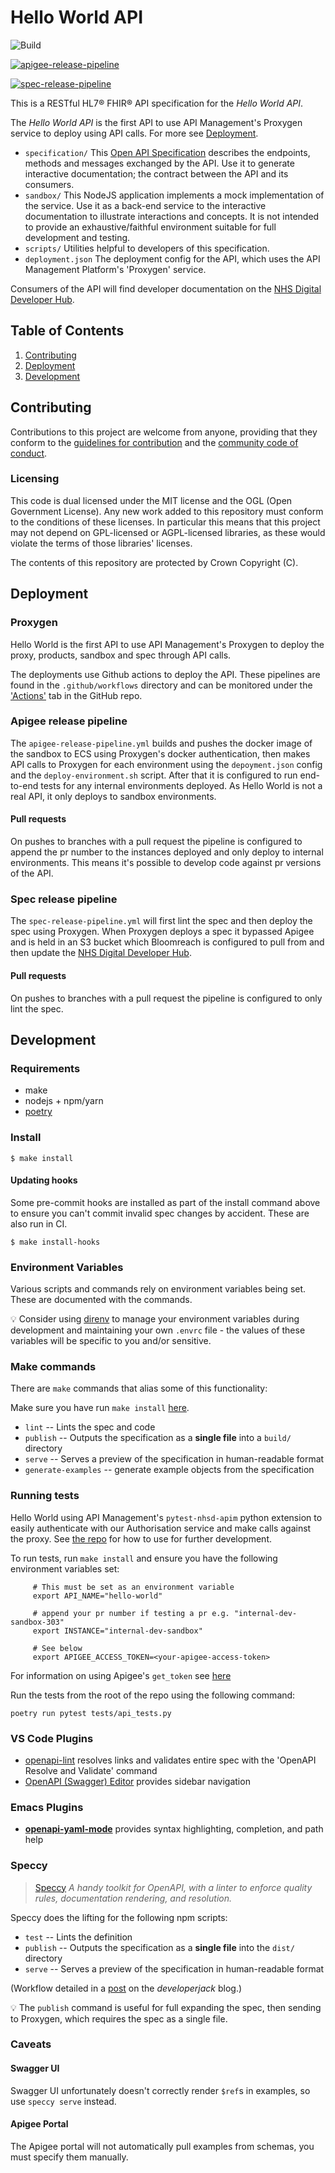 # Hello World API

![Build](https://github.com/NHSDigital/hello-world-api/workflows/Build/badge.svg?branch=master)

[![apigee-release-pipeline](https://github.com/NHSDigital/hello-world-api/actions/workflows/apigee-release-pipeline.yml/badge.svg?branch=master)](https://github.com/NHSDigital/hello-world-api/actions/workflows/apigee-release-pipeline.yml)

[![spec-release-pipeline](https://github.com/NHSDigital/hello-world-api/actions/workflows/spec-release-pipeline.yml/badge.svg?branch=master)](https://github.com/NHSDigital/hello-world-api/actions/workflows/spec-release-pipeline.yml)

This is a RESTful HL7® FHIR® API specification for the *Hello World API*.

The *Hello World API* is the first API to use API Management's Proxygen service to deploy using API calls. For more see [Deployment](#Deployment).

* `specification/` This [Open API Specification](https://swagger.io/docs/specification/about/) describes the endpoints, methods and messages exchanged by the API. Use it to generate interactive documentation; the contract between the API and its consumers.
* `sandbox/` This NodeJS application implements a mock implementation of the service. Use it as a back-end service to the interactive documentation to illustrate interactions and concepts. It is not intended to provide an exhaustive/faithful environment suitable for full development and testing.
* `scripts/` Utilities helpful to developers of this specification.
* `deployment.json` The deployment config for the API, which uses the API Management Platform's 'Proxygen' service.

Consumers of the API will find developer documentation on the [NHS Digital Developer Hub](https://digital.nhs.uk/developer/api-catalogue/hello-world).

## Table of Contents
1. [Contributing](#Contributing)
2. [Deployment](#Deployment)
3. [Development](#Development)

## Contributing
Contributions to this project are welcome from anyone, providing that they conform to the [guidelines for contribution](https://github.com/NHSDigital/hello-world-api/blob/master/CONTRIBUTING.md) and the [community code of conduct](https://github.com/NHSDigital/hello-world-api/blob/master/CODE_OF_CONDUCT.md).

### Licensing
This code is dual licensed under the MIT license and the OGL (Open Government License). Any new work added to this repository must conform to the conditions of these licenses. In particular this means that this project may not depend on GPL-licensed or AGPL-licensed libraries, as these would violate the terms of those libraries' licenses.

The contents of this repository are protected by Crown Copyright (C).

## Deployment

### Proxygen

Hello World is the first API to use API Management's Proxygen to deploy the proxy, products, sandbox and spec through API calls.

The deployments use Github actions to deploy the API. These pipelines are found in the `.github/workflows` directory and can be monitored under the ['Actions'](https://github.com/NHSDigital/hello-world-api/actions) tab in the GitHub repo.

### Apigee release pipeline
The `apigee-release-pipeline.yml` builds and pushes the docker image of the sandbox to ECS using Proxygen's docker authentication, then makes API calls to Proxygen for each environment using the `depoyment.json` config and the `deploy-environment.sh` script. After that it is configured to run end-to-end tests for any internal environments deployed. As Hello World is not a real API, it only deploys to sandbox environments.

#### Pull requests
On pushes to branches with a pull request the pipeline is configured to append the pr number to the instances deployed and only deploy to internal environments. This means it's possible to develop code against pr versions of the API.

### Spec release pipeline
The `spec-release-pipeline.yml` will first lint the spec and then deploy the spec using Proxygen. When Proxygen deploys a spec it bypassed Apigee and is held in an S3 bucket which Bloomreach is configured to pull from and then update the [NHS Digital Developer Hub](https://digital.nhs.uk/developer/api-catalogue/hello-world).

#### Pull requests
On pushes to branches with a pull request the pipeline is configured to only lint the spec.

## Development

### Requirements
* make
* nodejs + npm/yarn
* [poetry](https://github.com/python-poetry/poetry)

### Install
```
$ make install
```

#### Updating hooks
Some pre-commit hooks are installed as part of the install command above to ensure you can't commit invalid spec changes by accident. These are also run
in CI.

```
$ make install-hooks
```

### Environment Variables
Various scripts and commands rely on environment variables being set. These are documented with the commands.

:bulb: Consider using [direnv](https://direnv.net/) to manage your environment variables during development and maintaining your own `.envrc` file - the values of these variables will be specific to you and/or sensitive.

### Make commands
There are `make` commands that alias some of this functionality:

Make sure you have run `make install` [here](###Install).

 * `lint` -- Lints the spec and code
 * `publish` -- Outputs the specification as a **single file** into a `build/` directory
 * `serve` -- Serves a preview of the specification in human-readable format
 * `generate-examples` -- generate example objects from the specification

### Running tests

Hello World using API Management's `pytest-nhsd-apim` python extension to easily authenticate with our Authorisation service and make calls against the proxy. See [the repo](https://github.com/NHSDigital/pytest-nhsd-apim) for how to use for further development.

To run tests, run `make install` and ensure you have the following environment variables set:
```
     # This must be set as an environment variable
     export API_NAME="hello-world"

     # append your pr number if testing a pr e.g. "internal-dev-sandbox-303"
     export INSTANCE="internal-dev-sandbox"

     # See below
     export APIGEE_ACCESS_TOKEN=<your-apigee-access-token>
```
For information on using Apigee's `get_token` see [here](https://docs.apigee.com/api-platform/system-administration/using-gettoken#:~:text=The%20get_token%20utility%20lets%20you,an%20access%20or%20refresh%20token.)

Run the tests from the root of the repo using the following command:
```
poetry run pytest tests/api_tests.py
```
### VS Code Plugins

 * [openapi-lint](https://marketplace.visualstudio.com/items?itemName=mermade.openapi-lint) resolves links and validates entire spec with the 'OpenAPI Resolve and Validate' command
 * [OpenAPI (Swagger) Editor](https://marketplace.visualstudio.com/items?itemName=42Crunch.vscode-openapi) provides sidebar navigation


### Emacs Plugins

 * [**openapi-yaml-mode**](https://github.com/esc-emacs/openapi-yaml-mode) provides syntax highlighting, completion, and path help

### Speccy

> [Speccy](https://github.com/wework/speccy) *A handy toolkit for OpenAPI, with a linter to enforce quality rules, documentation rendering, and resolution.*

Speccy does the lifting for the following npm scripts:

 * `test` -- Lints the definition
 * `publish` -- Outputs the specification as a **single file** into the `dist/` directory
 * `serve` -- Serves a preview of the specification in human-readable format

(Workflow detailed in a [post](https://developerjack.com/blog/2018/maintaining-large-design-first-api-specs/) on the *developerjack* blog.)

:bulb: The `publish` command is useful for full expanding the spec, then sending to Proxygen, which requires the spec as a single file.

### Caveats

#### Swagger UI
Swagger UI unfortunately doesn't correctly render `$ref`s in examples, so use `speccy serve` instead.

#### Apigee Portal
The Apigee portal will not automatically pull examples from schemas, you must specify them manually.
